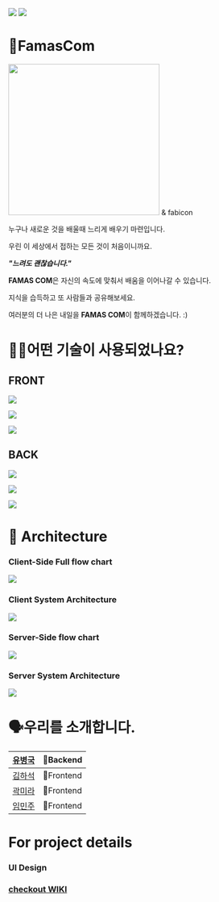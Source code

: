 ![](https://img.shields.io/badge/PROJECT-FamasCom-blue?style=for-the-badge) 
![](https://img.shields.io/badge/FamasCom-WEB-yellowgreen?style=for-the-badge)
# 📗FamasCom
<img src="https://ifh.cc/g/n6Y31Q.png" width="300" height="300"> & fabicon


누구나 새로운 것을 배울때 느리게 배우기 마련입니다.

우린 이 세상에서 접하는 모든 것이 처음이니까요.

_**"느려도 괜찮습니다."**_

****FAMAS COM****은 자신의 속도에 맞춰서 배움을 이어나갈 수 있습니다. 

지식을 습득하고 또 사람들과 공유해보세요. 

여러분의 더 나은 내일을 **FAMAS COM**이 함께하겠습니다. :)


# 🕵🏼어떤 기술이 사용되었나요? 
## FRONT
![](https://img.shields.io/badge/FRONT-TYPESCRIPT-007ACC?style=for-the-badge&logo=typescript) 

![](https://img.shields.io/badge/FRONT-REACT-61DAFB?style=for-the-badge&logo=react) 

![](https://img.shields.io/badge/FRONT-STYLED--COMPONENTS-DB7093?style=for-the-badge&logo=styled-components)
## BACK
![](https://img.shields.io/badge/BACK-NODE-green?style=for-the-badge&logo=node.js) 

![](https://img.shields.io/badge/BACK-EXPRESS-black?style=for-the-badge&logo=express) 

![](https://img.shields.io/badge/BACK-AWS-orange?style=for-the-badge&logo=Amazon-AWS) 


# 🔨 Architecture
### Client-Side Full flow chart
![](https://postfiles.pstatic.net/MjAyMDEyMThfMSAg/MDAxNjA4MjU4NDg0MTAx.Af7TLgkswPi5UNivyoJmM8MVhmMv0VE659yXqcIdMYYg.3sOmhm7V1urJLN5YwWXfKomukvTcVjB00uXl_7-VaAMg.JPEG.rosic2012/mainflow.jpg?type=w966)
### Client System Architecture
![](https://ifh.cc/g/uluc9C.png)
### Server-Side flow chart
![](https://ifh.cc/g/gKaefX.jpg)
### Server System Architecture
![](https://ifh.cc/g/GUizHP.png)

# 🗣️우리를 소개합니다.
| [유병국](https://github.com/godkor200) | 🏁Backend  |
|--------|----------|
| [김하석](https://github.com/haseok2118) | 🚩Frontend |
| [곽미라](https://github.com/hanliang38) | 🚩Frontend |
| [임민주](https://github.com/IMMINJU) | 🚩Frontend |

# For project details
### UI Design


### [checkout WIKI](https://github.com/codestates/famasCom_client/wiki)
